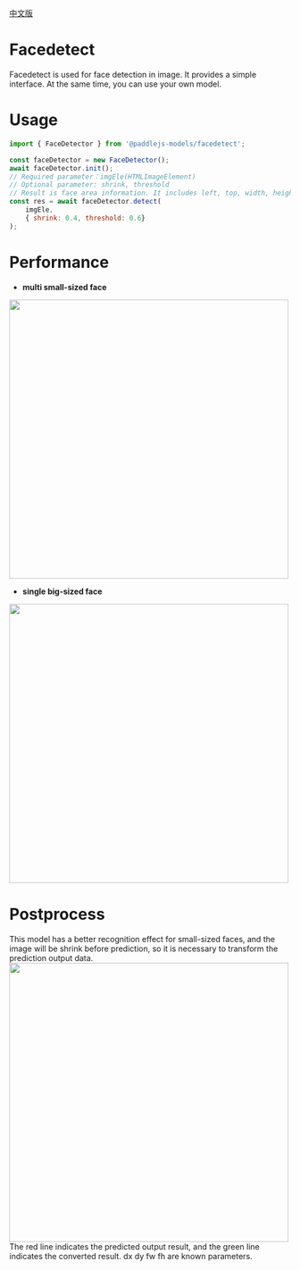 [中文版](./README_cn.md)

# Facedetect

Facedetect is used for face detection in image. It provides a simple interface. At the same time, you can use your own model.

# Usage

```js
import { FaceDetector } from '@paddlejs-models/facedetect';

const faceDetector = new FaceDetector();
await faceDetector.init();
// Required parameter：imgEle(HTMLImageElement)
// Optional parameter: shrink, threshold
// Result is face area information. It includes left, top, width, height
const res = await faceDetector.detect(
    imgEle,
    { shrink: 0.4, threshold: 0.6}
);
```

# Performance
+ **multi small-sized face**  
<img width="500"  src="https://mms-voice-fe.cdn.bcebos.com/pdmodel/face/detection/pic/small.png"/>

+ **single big-sized face**  
<img width="500"  src="https://mms-voice-fe.cdn.bcebos.com/pdmodel/face/detection/pic/big.png"/>

# Postprocess
This model has a better recognition effect for small-sized faces, and the image will be shrink before prediction, so it is necessary to transform the prediction output data.  
<img width="500"  src="https://mms-voice-fe.cdn.bcebos.com/pdmodel/face/detection/pic/example.png"/>  
The red line indicates the predicted output result, and the green line indicates the converted result. dx dy fw fh are known parameters.